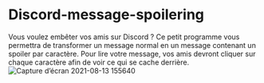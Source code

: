 # Discord-message-spoilering
Vous voulez embêter vos amis sur Discord ? Ce petit programme vous permettra de transformer un message normal en un message contenant un spoiler par caractère. Pour lire votre message, vos amis devront cliquer sur chaque caractère afin de voir ce qui se cache derrière.
![Capture d’écran 2021-08-13 155640](https://user-images.githubusercontent.com/61916582/129368067-8a43ebb2-ceb6-4c98-93b8-a657952c9fdc.png)
